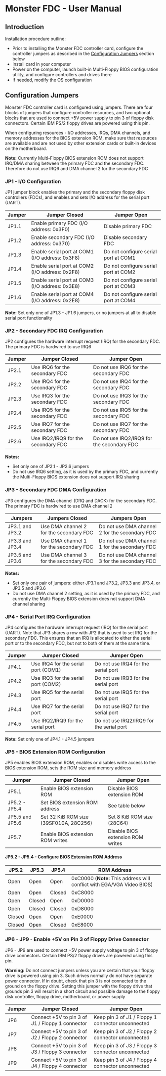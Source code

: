 # Monster FDC - User Manual

## Introduction

Installation procedure outline:
* Prior to installing the Monster FDC controller card, configure the controller jumpers as described in the [Configuration Jumpers](#configuration-jumpers) section below
* Install card in your computer
* Power on the computer, launch built-in Multi-Floppy BIOS configuration utility, and configure controllers and drives there
* If needed, modify the OS configuration

## Configuration Jumpers

Monster FDC controller card is configured using jumpers. There are four blocks of jumpers that configure controller resources,
and two optional blocks that are used to connect +5V power supply to pin 3 of floppy disk connectors. Certain IBM PS/2 floppy drives are powered using this pin.

When configuring resources - I/O addresses, IRQs, DMA channels, and memory addresses for the BIOS extension ROM, make sure that resources are available and are not used
by other extension cards or built-in devices on the motherboard.

**Note:** Currently Multi-Floppy BIOS extension ROM does not support IRQ/DMA sharing between the primary FDC and the secondary FDC. Therefore do not use IRQ6 and DMA channel 2
for the secondary FDC

### JP1 - I/O Configuration

JP1 jumper block enables the primary and the secondary floppy disk controllers (FDCs), and enables and sets I/O address for the serial port (UART).

Jumper | Jumper Closed                                   | Jumper Open
-------|-------------------------------------------------|-------------------------------------
JP1.1  | Enable primary FDC (I/O address: 0x3F0)         | Disable primary FDC
JP1.2  | Enable secondary FDC (I/O address: 0x370)       | Disable secondary FDC
JP1.3  | Enable serial port at COM1 (I/O address: 0x3F8) | Do not configure serial port at COM1
JP1.4  | Enable serial port at COM2 (I/O address: 0x2F8) | Do not configure serial port at COM2
JP1.5  | Enable serial port at COM3 (I/O address: 0x3E8) | Do not configure serial port at COM3
JP1.6  | Enable serial port at COM4 (I/O address: 0x2E8) | Do not configure serial port at COM4

**Note:** Set only one of JP1.3 - JP1.6 jumpers, or no jumpers at all to disable serial port functionality

### JP2 - Secondary FDC IRQ Configuration

JP2 configures the hardware interrupt request (IRQ) for the secondary FDC. The primary FDC is hardwired to use IRQ6

Jumper | Jumper Closed                       | Jumper Open
-------|-------------------------------------|--------------------------------------
JP2.1  | Use IRQ6 for the secondary FDC      | Do not use IRQ6 for the secondary FDC
JP2.2  | Use IRQ4 for the secondary FDC      | Do not use IRQ4 for the secondary FDC
JP2.3  | Use IRQ3 for the secondary FDC      | Do not use IRQ3 for the secondary FDC
JP2.4  | Use IRQ5 for the secondary FDC      | Do not use IRQ5 for the secondary FDC
JP2.5  | Use IRQ7 for the secondary FDC      | Do not use IRQ7 for the secondary FDC
JP2.6  | Use IRQ2/IRQ9 for the secondary FDC | Do not use IRQ2/IRQ9 for the secondary FDC

**Notes:**
* Set only one of JP2.1 - JP2.6 jumpers
* Do not use IRQ6 setting, as it is used by the primary FDC, and currently the Multi-Floppy BIOS extension does not support IRQ sharing

### JP3 - Secondary FDC DMA Configuration

JP3 configures the DMA channel (DRQ and DACK) for the secondary FDC. The primary FDC is hardwired to use DMA channel 2

Jumpers         | Jumpers Closed                          | Jumpers Open
----------------|-----------------------------------------|-----------------------------------------------
JP3.1 and JP3.2 | Use DMA channel 2 for the secondary FDC | Do not use DMA channel 2 for the secondary FDC
JP3.3 and JP3.4 | Use DMA channel 1 for the secondary FDC | Do not use DMA channel 1 for the secondary FDC
JP3.5 and JP3.6 | Use DMA channel 3 for the secondary FDC | Do not use DMA channel 3 for the secondary FDC

**Notes:**
* Set only one pair of jumpers: either JP3.1 and JP3.2, JP3.3 and JP3.4, or JP3.5 and JP3.6
* Do not use DMA channel 2 setting, as it is used by the primary FDC, and currently the Multi-Floppy BIOS extension does not support DMA channel sharing

### JP4 - Serial Port IRQ Configuration

JP4 configures the hardware interrupt request (IRQ) for the serial port (UART). Note that JP3 shares a row with JP2 that is used to set IRQ for the secondary FDC.
This ensures that an IRQ is allocated to either the serial port or to the secondary FDC, but not to both of them at the same time.

Jumper | Jumper Closed                       | Jumper Open
-------|-------------------------------------|--------------------------------------
JP4.1  | Use IRQ4 for the serial port (COM1) | Do not use IRQ4 for the serial port
JP4.2  | Use IRQ3 for the serial port (COM2) | Do not use IRQ3 for the serial port
JP4.3  | Use IRQ5 for the serial port        | Do not use IRQ5 for the serial port
JP4.4  | Use IRQ7 for the serial port        | Do not use IRQ7 for the serial port
JP4.5  | Use IRQ2/IRQ9 for the serial port   | Do not use IRQ2/IRQ9 for the serial port

**Note:** Set only one of JP4.1 - JP4.5 jumpers

### JP5 - BIOS Extension ROM Configuration

JP5 enables BIOS extension ROM, enables or disables write access to the BIOS extension ROM, sets the ROM size and memory address

Jumper          | Jumper Closed                          | Jumper Open
----------------|----------------------------------------|--------------------------------------
JP5.1           | Enable BIOS extension ROM              | Disable BIOS extension ROM
JP5.2 - JP5.4   | Set BIOS extension ROM address         | See table below
JP5.5 and JP5.6 | Set 32 KiB ROM size (39SF010A, 28C256) | Set 8 KiB ROM size (28C64)
JP5.7           | Enable BIOS extension ROM writes       | Disable BIOS extension ROM writes

#### JP5.2 - JP5.4 - Configure BIOS Extension ROM Address

JP5.2  | JP5.3  | JP5.4  | ROM Address
-------|--------|--------|-----------------------------------------------------------------------
Open   | Open   | Open   | 0xC0000 (**Note:** This address will conflict with EGA/VGA Video BIOS)
Open   | Open   | Closed | 0xC8000
Open   | Closed | Open   | 0xD0000
Open   | Closed | Closed | 0xD8000
Closed | Open   | Open   | 0xE0000
Closed | Open   | Closed | 0xE8000

### JP6 - JP9 - Enable +5V on Pin 3 of Floppy Drive Connector

JP6 - JP9 are used to connect +5V power supply voltage to pin 3 of floppy drive connectors. Certain IBM PS/2 floppy drives are powered using this pin.

**Warning:** Do not connect jumpers unless you are certain that your floppy drive is powered using pin 3. Such drives normally do not have separate power connector.
If in doubt, check that pin 3 is not connected to the ground on the floppy drive. Setting this jumper with the floppy drive that grounds pin 3 will result in a short circuit
and possible damage to the floppy disk controller, floppy drive, motherboard, or power supply

Jumper | Jumper Closed                                   | Jumper Open
-------|-------------------------------------------------|--------------------------------------------------
JP6    | Connect +5V to pin 3 of J1 / Floppy 1 connector | Keep pin 3 of J1 / Floppy 1 connector unconnected
JP7    | Connect +5V to pin 3 of J2 / Floppy 2 connector | Keep pin 3 of J2 / Floppy 2 connector unconnected
JP8    | Connect +5V to pin 3 of J3 / Floppy 3 connector | Keep pin 3 of J3 / Floppy 3 connector unconnected
JP9    | Connect +5V to pin 3 of J4 / Floppy 4 connector | Keep pin 3 of J4 / Floppy 4 connector unconnected
